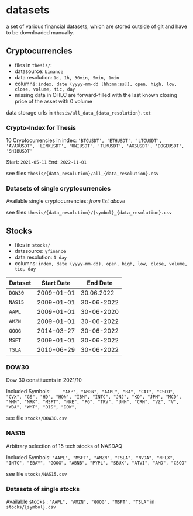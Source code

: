# datasets

a set of various financial datasets, which are stored outside of git and have to be downloaded manually.

## Cryptocurrencies

* files in ``thesis/``:
* datasource: ``binance``
* data resolution: ``1d, 1h, 30min, 5min, 1min``
* columns: ``index, date (yyyy-mm-dd [hh:mm:ss]), open, high, low, close, volume, tic, day``
* missing data in OHLC are forward-filled with the last known closing price of the asset with 0 volume

data storage urls in ``thesis/all_data_{data_resolution}.txt``

### Crypto-Index for Thesis 

10 Cryptocurrencies in index: ``'BTCUSDT', 'ETHUSDT', 'LTCUSDT', 'AVAXUSDT', 'LINKUSDT', 'UNIUSDT', 'TLMUSDT', 'AXSUSDT', 'DOGEUSDT', 'SHIBUSDT'``

Start: ``2021-05-11`` End: `2022-11-01`

see files `thesis/{data_resolution}/all_{data_resolution}.csv`

### Datasets of single cryptocurrencies

Available single cryptocurrencies: *from list above*

see files `thesis/{data_resolution}/{symbol}_{data_resolution}.csv`


## Stocks

* files in ``stocks/``
* datasource: ``yfinance``
* data resolution: ``1 day``
* columns: ``index, date (yyyy-mm-dd), open, high, low, close, volume, tic, day``

| Dataset | Start Date | End Date   |
|---------|------------|------------|
| `DOW30` | 2009-01-01 | 30.06.2022 |
| `NAS15` | 2009-01-01 | 30-06-2022 |
| `AAPL`  | 2009-01-01 | 30-06-2020 |
| `AMZN`  | 2009-01-01 | 30-06-2022 |
| `GOOG`  | 2014-03-27 | 30-06-2022 |
| `MSFT`  | 2009-01-01 | 30-06-2022 |
| `TSLA`  | 2010-06-29 | 30-06-2022 |

### DOW30

Dow 30 constituents in 2021/10

Included Symbols: ``    "AXP", "AMGN", "AAPL", "BA", "CAT", "CSCO", "CVX", "GS",
"HD", "HON", "IBM", "INTC", "JNJ", "KO", "JPM", "MCD", "MMM", "MRK", "MSFT",
"NKE", "PG", "TRV", "UNH", "CRM", "VZ", "V", "WBA", "WMT", "DIS", "DOW",``

see file ``stocks/DOW30.csv``

### NAS15

Arbitrary selection of 15 tech stocks of NASDAQ

Included Symbols: ``"AAPL", "MSFT", "AMZN", "TSLA", "NVDA", "NFLX", "INTC", "EBAY",
"GOOG", "ABNB", "PYPL", "SBUX", "ATVI", "AMD", "CSCO"``

see file ``stocks/NAS15.csv``

### Datasets of single stocks

Available stocks : ``"AAPL", "AMZN", "GOOG", "MSFT", "TSLA"`` in `stocks/{symbol}.csv`




